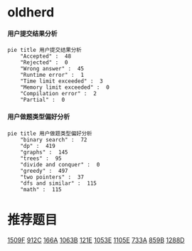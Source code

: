 # oldherd

<!-- tabs:start -->



#### **用户提交结果分析**

```mermaid
pie title 用户提交结果分析
    "Accepted" :  48
    "Rejected" :  0
    "Wrong answer" :  45
    "Runtime error" :  1
    "Time limit exceeded" :  3
    "Memory limit exceeded" :  0
    "Compilation error" :  2
    "Partial" :  0
```

#### **用户做题类型偏好分析**

```mermaid
pie title 用户做题类型偏好分析
    "binary search" :  72
    "dp" :  419
    "graphs" :  145
    "trees" :  95
    "divide and conquer" :  0
    "greedy" :  497
    "two pointers" :  37
    "dfs and similar" :  115
    "math" :  115
```



<!-- tabs:end -->
# 推荐题目
[1509F](https://codeforces.com/contest/1509/problem/F)
[912C](https://codeforces.com/contest/912/problem/C)
[166A](https://codeforces.com/contest/166/problem/A)
[1063B](https://codeforces.com/contest/1063/problem/B)
[121E](https://codeforces.com/contest/121/problem/E)
[1053E](https://codeforces.com/contest/1053/problem/E)
[1105E](https://codeforces.com/contest/1105/problem/E)
[733A](https://codeforces.com/contest/733/problem/A)
[859B](https://codeforces.com/contest/859/problem/B)
[1288D](https://codeforces.com/contest/1288/problem/D)
